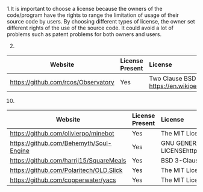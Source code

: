 1.It is important to choose a license because the owners of the code/program have the rights to range the limitation of usage
of their source code by users. By choosing different types of license, the owner set different rights of the use of the source
code. It could avoid a lot of problems such as patent problems for both owners and users. 

2.





Website | License Present | License
---------|:----------|:-------
https://github.com/rcos/Observatory | Yes | Two Clause BSD License https://en.wikipedia.org/wiki/ISC_license
10.
Website                                 |License Present| License
----------------------------------------|:--------------|:-------
https://github.com/olivierpo/minebot    |     Yes       | The MIT License (MIT) https://en.wikipedia.org/wiki/MIT_License
https://github.com/Behemyth/Soul-Engine |     Yes       | GNU GENERAL PUBLIC LICENSEhttps://en.wikipedia.org/wiki/GNU_General_Public_License
https://github.com/harrij15/SquareMeals |     Yes       |  BSD 3-Clause LICENSE https://en.wikipedia.org/wiki/BSD_licenses
https://github.com/Polaritech/OLD.Slick |     Yes       | The MIT License (MIT) https://en.wikipedia.org/wiki/MIT_License
https://github.com/copperwater/yacs     |     Yes       | The MIT License (MIT) https://en.wikipedia.org/wiki/MIT_License
